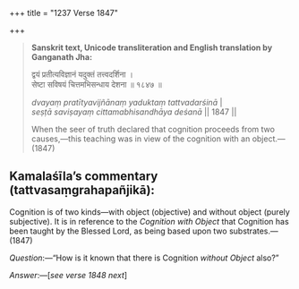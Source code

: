 +++
title = "1237 Verse 1847"

+++
> **Sanskrit text, Unicode transliteration and English translation by Ganganath Jha:** 
>
> द्वयं प्रतीत्यविज्ञानं यदुक्तं तत्त्वदर्शिना ।  
> सेष्टा सविषयं चित्तमभिसन्धाय देशना ॥ १८४७ ॥ 
>
> *dvayaṃ pratītyavijñānaṃ yaduktaṃ tattvadarśinā* \|  
> *seṣṭā saviṣayaṃ cittamabhisandhāya deśanā* \|\| 1847 \|\| 
>
> When the seer of truth declared that cognition proceeds from two causes,—this teaching was in view of the cognition with an object.—(1847)



## Kamalaśīla’s commentary (tattvasaṃgrahapañjikā):

Cognition is of two kinds—with object (objective) and without object (purely subjective). It is in reference to the *Cognition with Object* that Cognition has been taught by the Blessed Lord, as being based upon two substrates.—(1847)

*Question*:—“How is it known that there is Cognition *without Object* also?”

*Answer*:—[*see verse 1848 next*]


